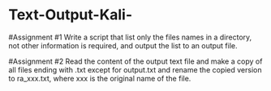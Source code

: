 # Text-Output-Kali-

#Assignment #1
Write a script that list only the files names in a directory, not other information is required, and output the list to an output file.

#Assignment #2
Read the content of the output text file and make a copy of all files ending with .txt except for output.txt and rename the copied version to ra_xxx.txt, where xxx is the original name of the file.




